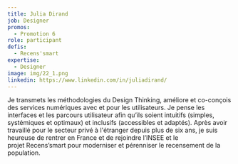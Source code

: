 ```yaml
---
title: Julia Dirand
job: Designer
promos:
  - Promotion 6
role: participant
defis:
  - Recens'smart
expertise:
  - Designer
image: img/22_1.png
linkedin: https://www.linkedin.com/in/juliadirand/
---
```


Je transmets les méthodologies du Design Thinking, améliore et co-conçois des services numériques avec et pour les utilisateurs. Je pense les interfaces et les parcours utilisateur afin qu’ils soient intuitifs (simples, systémiques et optimaux) et inclusifs (accessibles et adaptés). Après avoir travaillé pour le secteur privé à l'étranger depuis plus de six ans, je suis heureuse de rentrer en France et de rejoindre l’INSEE et le projet Recens’smart pour moderniser et pérenniser le recensement de la population. 
